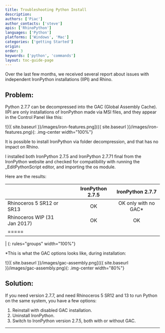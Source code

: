 ```yaml
---
title: Troubleshooting Python Install
description:
authors: ['Piac']
author_contacts: ['steve']
apis: ['RhinoPython']
languages: ['Python']
platforms: ['Windows', 'Mac']
categories: ['getting Started']
origin:
order: 3
keywords: ['python', 'commands']
layout: toc-guide-page
---
```


Over the last few months, we received several report about issues with independent IronPython installations (IIPI) and Rhino.

## Problem: 

 Python 2.7.7 can be decompressed into the GAC (Global Assembly Cache). IIPI are only installations of IronPython made via MSI files, and they appear in the Control Panel like this:
 
![{{ site.baseurl }}/images/iron-features.png]({{ site.baseurl }}/images/iron-features.png){: .img-center width="100%"}

It is possible to install IronPython via folder decompression, and that has no impact on Rhino.

I installed both IronPython 2.7.5 and IronPython 2.7.71 final from the IronPython website and checked for compatibility with running the _EditPythonScript editor, and importing the os module.

Here are the results:

|                              | | | IronPython 2.7.5 | IronPython 2.7.7 |
|:-----------------------------|-|-|:--------------------:|:------------------------:|
| Rhinoceros 5 SR12 or SR13    | | |          OK           |   OK only with no GAC* |
| Rhinoceros WIP (31 Jan 2017) | | |          OK           |           OK |
|=====
|
{: rules="groups" width="100%"}

*This is what the GAC options looks like, during installation:

![{{ site.baseurl }}/images/gac-assembly.png]({{ site.baseurl }}/images/gac-assembly.png){: .img-center width="80%"}

## Solution:

If you need version 2.7.7, and need Rhinoceros 5 SR12 and 13 to run Python on the same system, you have a few options:

1. Reinstall with disabled GAC installation.
2. Uninstall IronPython.
3. Switch to IronPython version 2.7.5, both with or without GAC.

---
